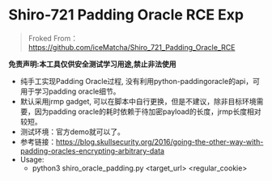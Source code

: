 # Shiro-721 Padding Oracle RCE Exp

>  Froked From：https://github.com/iceMatcha/Shiro_721_Padding_Oracle_RCE

**免责声明:本工具仅供安全测试学习用途,禁止非法使用**

- 纯手工实现Padding Oracle过程, 没有利用python-paddingoracle的api，可用于学习padding oracle细节。
- 默认采用jrmp gadget, 可以在脚本中自行更换，但是不建议，除非目标环境需要，因为padding oracle的耗时依赖于待加密payload的长度，jrmp长度相对较短。
- 测试环境：官方demo就可以了。
- 参考链接：https://blog.skullsecurity.org/2016/going-the-other-way-with-padding-oracles-encrypting-arbitrary-data
- Usage:
  - python3 shiro_oracle_padding.py <target_url> <regular_cookie>
